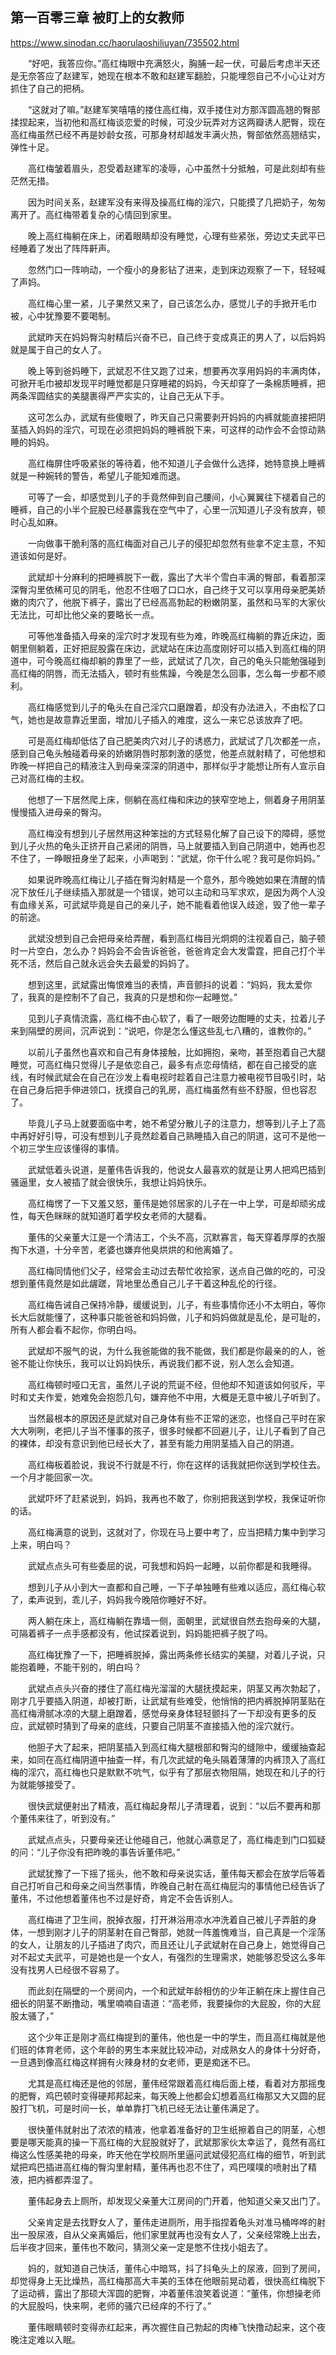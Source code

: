 ## 第一百零三章 被盯上的女教师

https://www.sinodan.cc/haorulaoshiliuyan/735502.html

　　“好吧，我答应你。”高红梅眼中充满怒火，胸脯一起一伏，可最后考虑半天还是无奈答应了赵建军，她现在根本不敢和赵建军翻脸，只能埋怨自己不小心让对方抓住了自己的把柄。

　　“这就对了嘛。”赵建军笑嘻嘻的搂住高红梅，双手搂住对方那浑圆高翘的臀部揉捏起来，当初他和高红梅谈恋爱的时候，可没少玩弄对方这两瓣诱人肥臀，现在高红梅虽然已经不再是妙龄女孩，可那身材却越发丰满火热，臀部依然高翘结实，弹性十足。

　　高红梅皱着眉头，忍受着赵建军的凌辱，心中虽然十分抵触，可是此刻却有些茫然无措。

　　因为时间关系，赵建军没有来得及操高红梅的淫穴，只能摸了几把奶子，匆匆离开了。高红梅带着复杂的心情回到家里。

　　晚上高红梅躺在床上，闭着眼睛却没有睡觉，心理有些紧张，旁边丈夫武平已经睡着了发出了阵阵鼾声。

　　忽然门口一阵响动，一个瘦小的身影钻了进来，走到床边观察了一下，轻轻喊了声妈。

　　高红梅心里一紧，儿子果然又来了，自己该怎么办，感觉儿子的手掀开毛巾被，心中犹豫要不要喝制。

　　武斌昨天在妈妈臀沟射精后兴奋不已，自己终于变成真正的男人了，以后妈妈就是属于自己的女人了。

　　晚上等到爸妈睡下，武斌忍不住又跑了过来，想要再次享用妈妈的丰满肉体，可掀开毛巾被却发现平时睡觉都是只穿睡裙的妈妈，今天却穿了一条棉质睡裤，把两条浑圆结实的美腿裹得严严实实的，让自己无从下手。

　　这可怎么办，武斌有些傻眼了，昨天自己只需要剥开妈妈的内裤就能直接把阴茎插入妈妈的淫穴，可现在必须把妈妈的睡裤脱下来，可这样的动作会不会惊动熟睡的妈妈。

　　高红梅屏住呼吸紧张的等待着，他不知道儿子会做什么选择，她特意换上睡裤就是一种婉转的警告，希望儿子能知难而退。

　　可等了一会，却感觉到儿子的手竟然伸到自己腰间，小心翼翼往下褪着自己的睡裤，自己的小半个屁股已经暴露我在空气中了，心里一沉知道儿子没有放弃，顿时心乱如麻。

　　一向做事干脆利落的高红梅面对自己儿子的侵犯却忽然有些拿不定主意，不知道该如何是好。

　　武斌却十分麻利的把睡裤脱下一截，露出了大半个雪白丰满的臀部，看着那深深臀沟里依稀可见的阴毛，他忍不住咽了口口水，自己终于又可以享用母亲肥美娇嫩的肉穴了，他脱下裤子，露出了已经高高勃起的粉嫩阴茎，虽然和马军的大家伙无法比，可却比他父亲的要略长一点。

　　可等他准备插入母亲的淫穴时才发现有些为难，昨晚高红梅躺的靠近床边，面朝里侧躺着，正好把屁股露在床边，武斌站在床边高度刚好可以插入到高红梅的阴道中，可今晚高红梅却躺的靠里了一些，武斌试了几次，自己的龟头只能勉强碰到高红梅的阴唇，而无法插入，顿时有些焦躁，今晚是怎么回事，怎么每一步都不顺利。

　　高红梅感觉到儿子的龟头在自己淫穴口磨蹭着，却没有办法进入，不由松了口气，她也是故意靠近里面，增加儿子插入的难度，这么一来它总该放弃了吧。

　　可是高红梅却低估了自己肥美肉穴对儿子的诱惑力，武斌试了几次都差一点，感到自己龟头触碰着母亲的娇嫩阴唇时那刺激的感觉，他差点就射精了，可他想和昨晚一样把自己的精液注入到母亲深深的阴道中，那样似乎才能想让所有人宣示自己对高红梅的主权。

　　他想了一下居然爬上床，侧躺在高红梅和床边的狭窄空地上，侧着身子用阴茎慢慢插入进母亲的臀沟。

　　高红梅没有想到儿子居然用这种笨拙的方式轻易化解了自己设下的障碍，感觉到儿子火热的龟头正挤开自己紧闭的阴唇，马上就要插入到自己阴道中，她再也忍不住了，一睁眼扭身坐了起来，小声喝到：“武斌，你干什么呢？我可是你妈妈。”

　　如果说昨晚高红梅让儿子插在臀沟射精是一个意外，那今晚她如果在清醒的情况下放任儿子继续插入那就是一个错误，她可以主动和马军求欢，是因为两个人没有血缘关系，可武斌毕竟是自己的亲儿子，她不能看着他误入歧途，毁了他一辈子的前途。

　　武斌没想到自己会把母亲给弄醒，看到高红梅目光炯炯的注视着自己，脑子顿时一片空白，怎么办？妈妈会不会告诉爸爸，爸爸肯定会大发雷霆，把自己打个半死不活，然后自己就永远会失去最爱的妈妈了。

　　想到这里，武斌露出悔恨难当的表情，声音颤抖的说着：“妈妈，我太爱你了，我真的是控制不了自己，我真的只是想和你一起睡觉。”

　　见到儿子真情流露，高红梅不由心软了，看了一眼旁边酣睡的丈夫，拉着儿子来到隔壁的房间，沉声说到：“说吧，你是怎么懂这些乱七八糟的，谁教你的。”

　　以前儿子虽然也喜欢和自己有身体接触，比如拥抱，亲吻，甚至抱着自己大腿睡觉，可高红梅只觉得儿子是依恋自己，最多有点恋母情结，都在自己接受的底线，有时候武斌会在自己在沙发上看电视时趁着自己注意力被电视节目吸引时，站在自己身后把手伸进领口，抚摸自己的乳房，高红梅虽然有些不舒服，但也容忍了。

　　毕竟儿子马上就要面临中考，她不希望分散儿子的注意力，想等到儿子上了高中再好好引导，可没有想到儿子竟然趁着自己熟睡插入自己的阴道，这可不是他一个初三学生应该懂得的事情。

　　武斌低着头说道，是董伟告诉我的，他说女人最喜欢的就是让男人把鸡巴插到骚逼里，女人被插了就会很快乐，我想让妈妈快乐。

　　高红梅愣了一下又羞又怒，董伟是她邻居家的儿子在一中上学，可是却顽劣成性，每天色眯眯的就知道盯着学校女老师的大腿看。

　　董伟的父亲董大江是一个清洁工，个头不高，沉默寡言，每天穿着厚厚的衣服掏下水道，十分辛苦，老婆也嫌弃他臭烘烘的和他离婚了。

　　高红梅同情他们父子，经常会主动过去帮忙收拾家，送点自己做的吃的，可没想到董伟竟然是如此龌蹉，背地里怂恿自己儿子干着这种乱伦的行径。

　　高红梅告诫自己保持冷静，缓缓说到，儿子，有些事情你还小不太明白，等你长大后就能懂了，这种事只能爸爸和妈妈做，儿子和妈妈做就是乱伦，是可耻的，所有人都会看不起你，你明白吗。

　　武斌却不服气的说，为什么我爸能做的我不能做，我们都是你最亲的的人，爸爸不能让你快乐，我可以让妈妈快乐，再说我们都不说，别人怎么会知道。

　　高红梅顿时哑口无言，虽然儿子说的荒诞不经，但他却不知道该如何驳斥，平时和丈夫作爱，她难免会抱怨几句，嫌弃他不中用，大概是无意中被儿子听到了。

　　当然最根本的原因还是武斌对自己身体有些不正常的迷恋，也怪自己平时在家大大咧咧，老把儿子当不懂事的孩子，很多时候都不回避儿子，让儿子看到了自己的裸体，却没有意识到他已经长大了，甚至有能力用阴茎插入自己的阴道。

　　高红梅板着脸说，我说不行就是不行，你在这样的话我就把你送到学校住去。一个月才能回家一次。

　　武斌吓坏了赶紧说到，妈妈，我再也不敢了，你别把我送到学校，我保证听你的话。

　　高红梅满意的说到，这就对了，你现在马上要中考了，应当把精力集中到学习上来，明白吗？

　　武斌点点头可有些委屈的说，可我想和妈妈一起睡，以前你都是和我睡得。

　　想到儿子从小到大一直都和自己睡，一下子单独睡有些难以适应，高红梅心软了，柔声说到，乖儿子，妈妈我今晚陪你睡好不好。

　　两人躺在床上，高红梅躺在靠墙一侧，面朝里，武斌很自然去抱母亲的大腿，可隔着裤子一点手感都没有，他试探着说到，妈妈能把裤子脱了吗。

　　高红梅犹豫了一下，把睡裤脱掉，露出两条修长结实的美腿，对着儿子说，只能抱着睡，不能干别的，明白吗？

　　武斌点点头兴奋的搂住了高红梅光溜溜的大腿抚摸起来，阴茎又再次勃起了，刚才几乎要插入阴道，却被打断，让武斌有些难受，他悄悄的把内裤脱掉阴茎贴在高红梅滑腻冰凉的大腿上磨蹭着，感觉母亲身体轻轻颤抖了一下却没有更多的反应，武斌顿时猜到了母亲的底线，只要自己阴茎不直接插入他的淫穴就行。

　　他胆子大了起来，把阴茎插入到高红梅大腿根部和臀沟的缝隙中，缓缓抽查起来，如同在高红梅阴道中抽查一样，有几次武斌的龟头隔着薄薄的内裤顶入了高红梅的淫穴，高红梅也只是默默不吭气，似乎有了那层衣物阻隔，她现在和儿子的行为就能够接受了。

　　很快武斌便射出了精液，高红梅起身帮儿子清理着，说到：“以后不要再和那个董伟来往了，听到没有。”

　　武斌点点头，只要母亲还让他碰自己，他就心满意足了，高红梅走到门口狐疑的问：“儿子你没有把昨晚的事告诉董伟吧。”

　　武斌犹豫了一下摇了摇头，他不敢和母亲说实话，董伟每天都会在放学后等着自己打听自己和母亲之间当然事情，昨晚自己射在高红梅屁沟的事情他已经告诉了董伟，不过他想着董伟也不过是好奇，肯定不会告诉别人。

　　高红梅进了卫生间，脱掉衣服，打开淋浴用凉水冲洗着自己被儿子弄脏的身体，一想到刚才儿子的阴茎射在自己臀部，她就一阵羞愧难当，自己真是一个淫荡的女人，让朋友的儿子插进了肉穴，而且还让儿子武斌射在自己身上，她觉得自己对不起丈夫武平，可是她也是一个女人，有强烈的生理需求，她能够忍受这么多年没有找男人已经很不容易了。

　　而此刻在隔壁的一个房间内，一个和武斌年龄相仿的少年正躺在床上握住自己细长的阴茎不断撸动，嘴里喃喃自语道：“高老师，我要操你的大屁股，你的大屁股太骚了，”

　　这个少年正是刚才高红梅提到的董伟，他也是一中的学生，而且高红梅就是他们班的体育老师，这个年龄的男生本来就比较冲动，对成熟女人的身体十分好奇，一旦遇到像高红梅这样拥有火辣身材的女老师，更是痴迷不已。

　　尤其是高红梅还是他的邻居，董伟经常跟着高红梅后面上楼，看着对方那摇曳的肥臀，鸡巴顿时变得硬邦邦起来，每天晚上他都会幻想着高红梅那又大又圆的屁股打飞机，可是时间一长，单单靠打飞机已经无法让董伟满足了。

　　很快董伟就射出了浓浓的精液，他拿着准备好的卫生纸擦着自己的阴茎，心想要是哪天能真的操一下高红梅的大屁股就好了，武斌那家伙太幸运了，竟然有高红梅这么性感美艳的母亲，昨天他在学校厕所里逼问武斌侵犯高红梅的细节，听到武斌把鸡巴插进高红梅的臀沟里射精，董伟再也忍不住了，鸡巴噗噗的喷射出了精液，把内裤都弄湿了。

　　董伟起身去上厕所，却发现父亲董大江房间的门开着，他知道父亲又出门了。

　　父亲肯定是去找野女人了，董伟走进厕所，用手指捏着龟头对准马桶哗哗的射出一股尿液，自从父亲离婚后，他们家里就再也没有女人了，父亲经常晚上出去，后半夜才回来，董伟也不敢问，猜测父亲一定是憋不住找小姐去了。

　　妈的，就知道自己快活，董伟心中暗骂，抖了抖龟头上的尿液，回到了房间，却觉得身上无比燥热，高红梅那高大丰美的玉体在他眼前晃动着，很快高红梅脱下了运动裤，露出了那硕大浑圆的肥臀，冲着董伟浪笑着说道：“董伟，你想操老师的大屁股吗，快来啊，老师的骚穴已经痒的不行了。”

　　董伟眼睛顿时变得赤红起来，再次握住自己勃起的肉棒飞快撸动起来，这个夜晚注定难以入眠。

